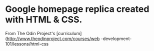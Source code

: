 # Google homepage replica created with HTML & CSS.
  From The Odin Project's [curriculum](http://www.theodinproject.com/courses/web -development-101/lessons/html-css
